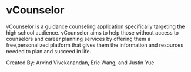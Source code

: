 # vCounselor

vCounselor is a guidance counseling application specifically targeting the high school audience. vCounselor aims to help those without access to counselors and career planning services by offering them a free,personalized platform that gives them the information and resources needed to plan and succeed in life.

Created By: Arvind Vivekanandan, Eric Wang, and Justin Yue
